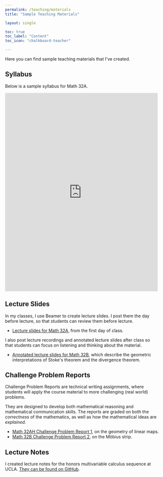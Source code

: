 ```yaml
---
permalink: /teaching/materials
title: "Sample Teaching Materials"

layout: single

toc: true
toc_label: "Content"
toc_icon: "chalkboard-teacher"

---
```


Here you can find sample teaching materials that I've created.

## Syllabus

Below is a sample syllabus for Math 32A.

<div>
<embed src="https://drive.google.com/viewerng/
viewer?embedded=true&url={{ site.url}}/assets/syllabus/Math_32A_Syllabus.pdf" width="500" height="650">
</div>

## Lecture Slides

In my classes, I use Beamer to create lecture slides.  I post them the day before lecture, so that students can review them before lecture.

* [Lecture slides for Math 32A](/assets/materials/23W_32A_lecture1.pdf), from the first day of class.

I also post lecture recordings and annotated lecture slides after class so that students can focus on listening and thinking about the material.

* [Annotated lecture slides for Math 32B](/assets/materials/23S_32B_lecture26annotated.pdf), which describe the geometric interpretations of Stoke's theorem and the divergence theorem.

## Challenge Problem Reports

Challenge Problem Reports are technical writing assignments, where students will apply the course material to more challenging (real world) problems. 

They are designed to develop both mathematical reasoning and mathematical communication skills. The reports are graded on both the *correctness* of the mathematics, as well as how the mathematical ideas are *explained*.

* [Math 32AH Challenge Problem Report 1](/assets/materials/22F_32AH_Challenge_Report1.pdf), on the geometry of linear maps.
* [Math 32B Challenge Problem Report 2](/assets/materials/23S_32B_Challenge_Report2), on the Möbius strip.

## Lecture Notes

I created lecture notes for the honors multivariable calculus sequence at UCLA.  [They can be found on GitHub](https://github.com/rwongmath/HonorsMultivariableCalculus/blob/main/HonorsMultivariableCalculus.pdf).
